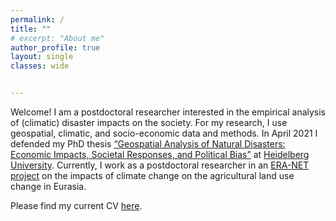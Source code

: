 ```yaml
---
permalink: /
title: ""
# excerpt: "About me"
author_profile: true
layout: single
classes: wide


---
```


Welcome! I am a postdoctoral researcher interested in the empirical analysis of (climatic) disaster impacts on the society. For my research, I use geospatial, climatic, and socio-economic data and methods. In April 2021 I defended my PhD thesis [“Geospatial Analysis of Natural Disasters: Economic Impacts, Societal Responses, and Political Bias”](https://doi.org/10.11588/heidok.00030140) at [Heidelberg University](https://www.uni-heidelberg.de/fakultaeten/wiso/awi/index_en.html). Currently, I work as a postdoctoral researcher in an [ERA-NET project](https://www.zhaw.ch/en/research/research-database/project-detailview/projektid/4618/) on the impacts of climate change on the agricultural land use change in Eurasia. 

Please find my current CV [here](https://sven-kunze.github.io/files/CV_SvenKunze_Online.pdf).






 
